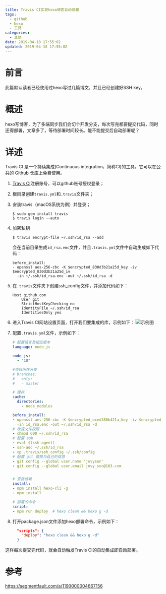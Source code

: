 ```yaml
---
title: Travis CI实现hexo博客自动部署
tags:
  - github
  - hexo
  - 工具
categories:
  - 其他
date: 2019-04-18 17:55:02
updated: 2019-04-18 17:55:02
---
```

# 前言
此篇默认读者已经使用过hexo写过几篇博文，并且已经创建好SSH key。

# 概述
hexo写博客，为了多端同步我们会切个开发分支，每次写完都要提交代码，同时还得部署，文章多了，等待部署时间较长。能不能提交后自动部署呢？
<!-- more -->

# 详述
Travis CI 是一个持续集成(Continuous integration，简称CI)的工具。它可以在公共的 Github 仓库上免费使用。

1. [Travis CI](https://travis-ci.org)注册账号，可以github账号授权登录；
2. 根目录创建`travis.yml`和`.travis`文件夹；
3. 安装travis（macOS系统为例）并登录；
    ```shell
    $ sudo gem install travis
    $ travis login --auto
    ```
4. 加密私钥
    ```shell
    $ travis encrypt-file ~/.ssh/id_rsa --add
    ```
    会在当前目录生成`id_rsa.enc`文件，并且`.travis.yml`文件中自动生成如下代码：
    ```
    before_install:
    - openssl aes-256-cbc -K $encrypted_830d3b21a25d_key -iv $encrypted_830d3b21a25d_iv
      -in ~/.ssh/id_rsa.enc -out ~/.ssh/id_rsa -d
    ```
5. 在`.travis`文件夹下创建ssh_config文件，并添加代码如下：
    ```
    Host github.com
        User git
        StrictHostKeyChecking no
        IdentityFile ~/.ssh/id_rsa
        IdentitiesOnly yes
    ```
6. 进入Travis CI网站设置页面，打开我们要集成的库，示例如下：
    ![示例图](1.png)

7. 配置`.travis.yml`文件，示例如下：

    ```yml
    # 配置语言及相应版本
    language: node_js

    node_js:
      - "10"

    #项目所在分支
    # branches:
    #   only:
    #   - master

    # 缓存
    cache:
      directories:
        - node_modules

    before_install:
    - openssl aes-256-cbc -K $encrypted_eced380b421a_key -iv $encrypted_eced380b421a_iv
      -in id_rsa.enc -out ~/.ssh/id_rsa -d
    # 改变文件权限
    - chmod 600 ~/.ssh/id_rsa 
    # 配置 ssh
    - eval $(ssh-agent)
    - ssh-add ~/.ssh/id_rsa
    - cp .travis/ssh_config ~/.ssh/config
    # 配置 git 替换为自己的信息
    - git config --global user.name 'jovysun'
    - git config --global user.email jovy_sun@163.com


    # 安装依赖
    install:
    - npm install hexo-cli -g
    - npm install

    # 部署的命令
    script:
    - npm run deploy  # hexo clean && hexo g -d

    ```
8. 打开package.json文件添加hexo部署命令，示例如下：
    ```json
      "scripts": {
        "deploy": "hexo clean && hexo g -d"
      }
    ```

这样每次提交完代码，就会自动触发Travis CI的自动集成即自动部署。
# 参考
https://segmentfault.com/a/1190000004667156